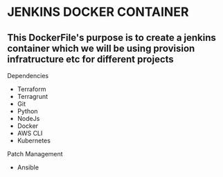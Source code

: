 
# JENKINS DOCKER CONTAINER

## This DockerFile's purpose is to create a jenkins container which we will be using provision infratructure etc for different projects

Dependencies

- Terraform
- Terragrunt
- Git
- Python
- NodeJs
- Docker
- AWS CLI
- Kubernetes

Patch Management

- Ansible

